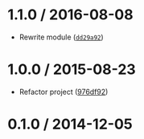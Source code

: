 <!--remark setext-->

<!--lint disable no-multiple-toplevel-headings-->

1.1.0 / 2016-08-08
==================

*   Rewrite module ([`dd29a92`](https://github.com/wooorm/array-iterate/commit/dd29a92))

1.0.0 / 2015-08-23
==================

*   Refactor project ([976df92](https://github.com/wooorm/array-iterate/commit/976df92))

0.1.0 / 2014-12-05
==================
